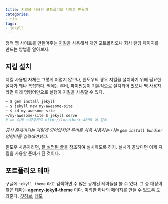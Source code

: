 ```yaml
---
title: 지킬을 사용한 포트폴리오 사이트 만들기
categories:
- tip
tags:
- jekyll
---
```


정적 웹 사이트를 만들어주는 [지킬](https://jekyllrb-ko.github.io/)을 사용해서 개인 포트폴리오나 회사 랜딩 페이지를 만드는 방법을 알아보자.

## 지킬 설치
지킬 사용법 자체는 그렇게 어렵지 않으나, 윈도우의 경우 지킬을 설치하기 위해 필요한 절차가 꽤나 복잡하다. 맥에는 루비, 파이썬등이 기본적으로 설치되어 있으니 맥 사용자라면 아래 명령어만으로 실행이 지킬을 사용할 수 있다.

```sh
~ $ gem install jekyll
~ $ jekyll new my-awesome-site
~ $ cd my-awesome-site
~/my-awesome-site $ jekyll serve
# => 이제 브라우저로 http://localhost:4000 에 접속
```

*공식 홈페이지는 저렇게 되어있지만 루비를 처음 사용하는 나는 `gem install bundler` 명령어를 입력해야했다.*

윈도우 사용자라면, [잘 설명된 글](http://tech.whatap.io/2015/09/11/install-jekyll-on-windows/)을 참조하여 설치하도록 하자. 설치가 끝났다면 이제 지킬을 사용할 준비가 된 것이다.

## 포트폴리오 테마
구글에 `jekyll theme` 라고 검색하면 수 많은 공개된 테마들을 볼 수 있다. 그 중 대장이 찾은 테마는 **agency-jekyll-theme** 이다. 미려한 하나의 페이지를 만들 수 있도록 도와준다. [깃허브](https://github.com/y7kim/agency-jekyll-theme), [데모](https://y7kim.github.io/agency-jekyll-theme/)
